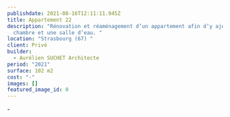 ```yaml
---
publishdate: 2021-08-16T12:11:11.945Z
title: Appartement 22
description: "Rénovation et réaménagement d’un appartement afin d’y ajouter une
  chambre et une salle d’eau. "
location: "Strasbourg (67) "
client: Privé
builder:
  - Aurélien SUCHET Architecte
period: "2021"
surface: 102 m2
cost: "-"
images: []
featured_image_id: 0
---
```

\-